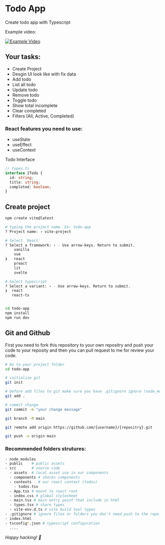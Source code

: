 # Todo App

Create todo app with Typescript

Example video:

[![Example Video](https://res.cloudinary.com/woufu/video/upload/q_auto,c_pad,b_auto:predominant/v1661682721/example_f4kfjg.jpg)](https://res.cloudinary.com/woufu/video/upload/v1661682721/example_f4kfjg.mov)

## Your tasks:

- Create Project
- Desgin UI look like with fix data
- Add todo
- List all todo
- Update todo
- Remove todo
- Toggle todo
- Show total incomplete
- Clear completed
- Filters (All, Active, Completed)

### React features you need to use:

- useState
- useEffect
- useContext

Todo Interface

```ts
// types.ts
interface ITodo {
  id: string;
  title: string;
  completed: boolean;
}
```

## Create project

```sh
npm create vite@latest

# typing the project name. Ex: todo-app
? Project name: › vite-project

# Select `React`
? Select a framework: › - Use arrow-keys. Return to submit.
    vanilla
    vue
❯   react
    preact
    lit
    svelte

# Select typescript
? Select a variant: › - Use arrow-keys. Return to submit.
❯  react
   react-ts


cd todo-app
npm install
npm run dev
```

## Git and Github

First you need to fork this repository to your own repositry and push your code to your reposity and then you can pull request to me for review your code.

```sh
# Go to your project folder
cd todo-app

# initialize git
git init

# before add files to git make sure you have .gitignore ignore (node_modules, ...)
git add .

# commit change
git commit -m "your change message"

git branch -M main

git remote add origin https://github.com/{username}/{repositry}.git

git push -u origin main
```

### Recommended folders strutures:

```sh
- node_modules
- public    # public assets
- src       # source code
  - assets  # local asset use in our components
  - components # shares components
  - contexts   # our react context (todos)
    - todos.tsx
  - App.tsx # mount to react root
  - index.css # global stylesheet
  - main.tsx # main entry point that include in html
  - types.tsx # share types
  - vite-env.d.ts # vite build tool types
- .gitignore # ignore files or folders you don't need push to the repo
- index.html
- tsconfig*.json # typescript configuration
  ....
```

_Happy hacking! 🥳_
